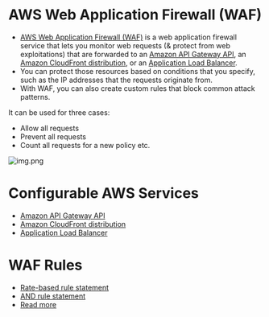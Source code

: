 
# AWS Web Application Firewall (WAF)
- [AWS Web Application Firewall (WAF)](https://aws.amazon.com/waf/) is a web application firewall service that lets you monitor web requests (& protect from web exploitations) that are forwarded to an [Amazon API Gateway API](../1_NetworkingAndContentDelivery/AmazonAPIGateway), an [Amazon CloudFront distribution](../1_NetworkingAndContentDelivery), or an [Application Load Balancer](../1_NetworkingAndContentDelivery/ElasticLoadBalancer). 
- You can protect those resources based on conditions that you specify, such as the IP addresses that the requests originate from.
- With WAF, you can also create custom rules that block common attack patterns. 

It can be used for three cases: 
- Allow all requests 
- Prevent all requests
- Count all requests for a new policy etc.

![img.png](https://d1.awsstatic.com/Product-Page-Diagram_AWS-Web-Application-Firewall%402x.5f24d1b519ed1a88b7278c5d4cf7e4eeaf9b75cf.png)

# Configurable AWS Services
- [Amazon API Gateway API](../1_NetworkingAndContentDelivery/AmazonAPIGateway)
- [Amazon CloudFront distribution](../1_NetworkingAndContentDelivery)
- [Application Load Balancer](../1_NetworkingAndContentDelivery/ElasticLoadBalancer)

# WAF Rules
- [Rate-based rule statement](https://docs.aws.amazon.com/waf/latest/developerguide/waf-rule-statement-type-rate-based.html)
- [AND rule statement](https://docs.aws.amazon.com/waf/latest/developerguide/waf-rule-statement-type-and.html)
- [Read more](https://docs.aws.amazon.com/waf/latest/developerguide/waf-rules.html)